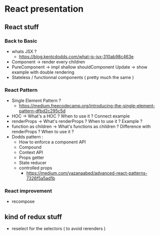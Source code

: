 # React presentation

## React stuff

### Back to Basic

-   whats JSX ?
    -   https://blog.kentcdodds.com/what-is-jsx-310ab98c463e
-   Component -> render every children
-   PureComponent -> impl shallow shouldComponent Update -> show example with double rendering
-   Stateless / functionnal components ( pretty much the same )

### React Pattern

-   Single Element Pattern ?
    -   https://medium.freecodecamp.org/introducing-the-single-element-pattern-dfbd2c295c5d
-   HOC -> What's a HOC ? When to use it ? Connect example
-   renderProps -> What's renderProps ? When to use it ? Example ?
-   function as children -> What's functions as children ? Difference with renderProps ? When to use it ?
-   Dodds pattern :
    -   How to enforce a component API
    -   Compound
    -   Context API
    -   Props getter
    -   State reducer
    -   controlled props
        - https://medium.com/yazanaabed/advanced-react-patterns-7326f5a5ad1b

### React improvement

-   recompose

## kind of redux stuff

-   reselect for the selectors ( to avoid rerenders )
